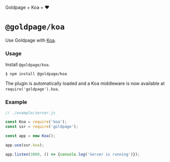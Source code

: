 <!---






    WARNING, READ THIS.
    This is a computed file. Do not edit.
    Instead, edit `/plugins/koa/readme.template.md` and run `npm run docs` (or `yarn docs`).












    WARNING, READ THIS.
    This is a computed file. Do not edit.
    Instead, edit `/plugins/koa/readme.template.md` and run `npm run docs` (or `yarn docs`).












    WARNING, READ THIS.
    This is a computed file. Do not edit.
    Instead, edit `/plugins/koa/readme.template.md` and run `npm run docs` (or `yarn docs`).












    WARNING, READ THIS.
    This is a computed file. Do not edit.
    Instead, edit `/plugins/koa/readme.template.md` and run `npm run docs` (or `yarn docs`).












    WARNING, READ THIS.
    This is a computed file. Do not edit.
    Instead, edit `/plugins/koa/readme.template.md` and run `npm run docs` (or `yarn docs`).






-->

Goldpage + Koa = :heart:

# `@goldpage/koa`

Use Goldpage with [Koa](https://github.com/koajs/koa).

### Usage

Install `@goldpage/koa`.

~~~shell
$ npm install @goldpage/koa
~~~

The plugin is automatically loaded and
a Koa middleware is now available at `require('goldpage').koa`.

### Example

~~~js
// ./example/server.js

const Koa = require('koa');
const ssr = require('goldpage');

const app = new Koa();

app.use(ssr.koa);

app.listen(3000, () => {console.log('Server is running')});
~~~

<!---






    WARNING, READ THIS.
    This is a computed file. Do not edit.
    Instead, edit `/plugins/koa/readme.template.md` and run `npm run docs` (or `yarn docs`).












    WARNING, READ THIS.
    This is a computed file. Do not edit.
    Instead, edit `/plugins/koa/readme.template.md` and run `npm run docs` (or `yarn docs`).












    WARNING, READ THIS.
    This is a computed file. Do not edit.
    Instead, edit `/plugins/koa/readme.template.md` and run `npm run docs` (or `yarn docs`).












    WARNING, READ THIS.
    This is a computed file. Do not edit.
    Instead, edit `/plugins/koa/readme.template.md` and run `npm run docs` (or `yarn docs`).












    WARNING, READ THIS.
    This is a computed file. Do not edit.
    Instead, edit `/plugins/koa/readme.template.md` and run `npm run docs` (or `yarn docs`).






-->
